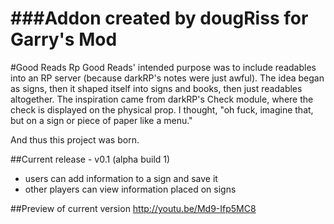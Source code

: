 ###Addon created by dougRiss for Garry's Mod
=====
#Good Reads
Rp Good Reads' intended purpose was to include readables into an RP server (because darkRP's notes were just awful). The idea began as signs, then it shaped itself into signs and books, then just readables altogether. The inspiration came from darkRP's Check module, where the check is displayed on the physical prop. I thought, "oh fuck, imagine that, but on a sign or piece of paper like a menu."

And thus this project was born.

##Current release - v0.1 (alpha build 1)
* users can add information to a sign and save it
* other players can view information placed on signs

##Preview of current version
http://youtu.be/Md9-Ifp5MC8
